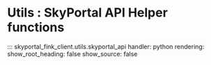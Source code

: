 # Utils : SkyPortal API Helper functions
::: skyportal_fink_client.utils.skyportal_api
    handler: python
    rendering:
      show_root_heading: false
      show_source: false
